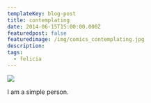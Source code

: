 ```yaml
---
templateKey: blog-post
title: contemplating
date: 2014-06-15T15:00:00.000Z
featuredpost: false
featuredimage: /img/comics_contemplating.jpg
description:
tags:
  - felicia
---
```

![](/img/comics_contemplating.jpg)

I am a simple person.
